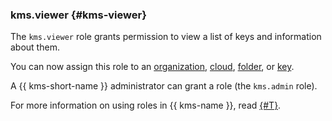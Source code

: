 ### kms.viewer {#kms-viewer}

The `kms.viewer` role grants permission to view a list of keys and information about them.

You can now assign this role to an [organization](../organization/index.yaml), [cloud](../resource-manager/concepts/resources-hierarchy.md#cloud), [folder](../resource-manager/concepts/resources-hierarchy.md#folder), or [key](../kms/concepts/key).

A {{ kms-short-name }} administrator can grant a role (the `kms.admin` role).

For more information on using roles in {{ kms-name }}, read [{#T}](../kms/security/index.md).